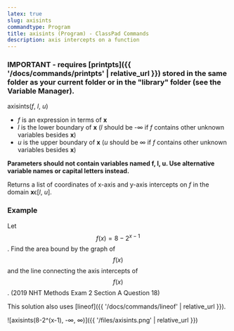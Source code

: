 ```yaml
---
latex: true
slug: axisints
commandtype: Program
title: axisints (Program) - ClassPad Commands
description: axis intercepts on a function
---
```


### IMPORTANT - requires [printpts]({{ '/docs/commands/printpts' | relative_url }}) stored in the same folder as your current folder or in the "library" folder (see the Variable Manager).

axisints(*f*, *l*, *u*)

- *f* is an expression in terms of **x**
- *l* is the lower boundary of **x** (*l* should be -∞ if *f* contains other unknown variables besides **x**)
- *u* is the upper boundary of **x** (*u* should be ∞ if *f* contains other unknown variables besides **x**)

**Parameters should not contain variables named f, l, u. Use alternative variable names or capital letters instead.**

Returns a list of coordinates of x-axis and y-axis intercepts on *f* in the domain **x**ϵ[*l*, *u*].

### Example

Let $$ f(x)=8-2^{x-1} $$. Find the area bound by the graph of $$ f(x) $$ and the line connecting the axis intercepts of $$ f(x) $$. (2019 NHT Methods Exam 2 Section A Question 18)

This solution also uses [lineof]({{ '/docs/commands/lineof' | relative_url }}).

![axisints(8-2^(x-1), -∞, ∞)]({{ '/files/axisints.png' | relative_url }})